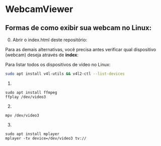 # WebcamViewer

## Formas de como exibir sua webcam no Linux: 

0) Abrir o index.html deste repositório:

Para as demais alternativas, você precisa antes verificar qual dispositivo (webcam) deseja através de **index**: 

Para listar todos os dispositivos de vídeo no Linux: 

```bash
sudo apt install v4l-utils && v4l2-ctl --list-devices
```
1)
```
sudo apt install ffmpeg
ffplay /dev/video3
```
2)
```
mpv /dev/video3
```
3) 
```
sudo apt install mplayer
mplayer -tv device=/dev/video3 tv://
```
